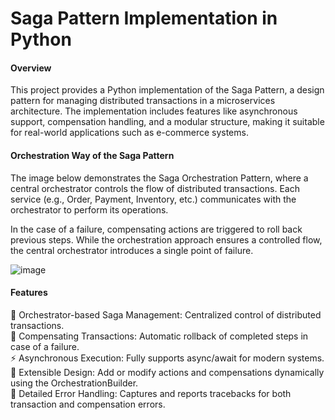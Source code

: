 # Saga Pattern Implementation in Python
#### Overview
This project provides a Python implementation of the Saga Pattern, a design pattern for managing distributed transactions in a microservices architecture. The implementation includes features like asynchronous support, compensation handling, and a modular structure, making it suitable for real-world applications such as e-commerce systems.
#### Orchestration Way of the Saga Pattern
The image below demonstrates the Saga Orchestration Pattern, where a central orchestrator controls the flow of distributed transactions. Each service (e.g., Order, Payment, Inventory, etc.) communicates with the orchestrator to perform its operations.

In the case of a failure, compensating actions are triggered to roll back previous steps. While the orchestration approach ensures a controlled flow, the central orchestrator introduces a single point of failure.

  ![image](https://github.com/user-attachments/assets/67fa4c00-02ac-48cb-a7bd-cfb8acacced5)

#### Features
🌟 Orchestrator-based Saga Management: Centralized control of distributed transactions.<br/>
🔄 Compensating Transactions: Automatic rollback of completed steps in case of a failure.<br/> 
⚡ Asynchronous Execution: Fully supports async/await for modern systems.<br/>
🧩 Extensible Design: Add or modify actions and compensations dynamically using the OrchestrationBuilder.<br/>
📜 Detailed Error Handling: Captures and reports tracebacks for both transaction and compensation errors.<br/>
